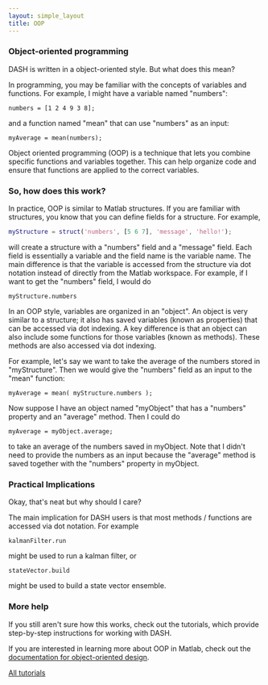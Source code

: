 ```yaml
---
layout: simple_layout
title: OOP
---
```


### Object-oriented programming
DASH is written in a object-oriented style. But what does this mean?

In programming, you may be familiar with the concepts of variables and functions. For example, I might have a variable named "numbers":
```
numbers = [1 2 4 9 3 8];
```
and a function named "mean" that can use "numbers" as an input:
```
myAverage = mean(numbers);
```

Object oriented programming (OOP) is a technique that lets you combine specific functions and variables together. This can help organize code and ensure that functions are applied to the correct variables.


### So, how does this work?

In practice, OOP is similar to Matlab structures. If you are familiar with structures, you know that you can define fields for a structure. For example,
```matlab
myStructure = struct('numbers', [5 6 7], 'message', 'hello!');
```
will create a structure with a "numbers" field and a "message" field. Each field is essentially a variable and the field name is the variable name. The main difference is that the variable is accessed from the structure via dot notation instead of directly from the Matlab workspace. For example, if I want to get the "numbers" field, I would do
```
myStructure.numbers
```

In an OOP style, variables are organized in an "object". An object is very similar to a structure; it also has saved variables (known as properties) that can be accessed via dot indexing. A key difference is that an object can also include some functions for those variables (known as methods). These methods are also accessed via dot indexing.

For example, let's say we want to take the average of the numbers stored in "myStructure". Then we would give the "numbers" field as an input to the "mean" function:
```
myAverage = mean( myStructure.numbers );
```

Now suppose I have an object named "myObject" that has a "numbers" property and an "average" method. Then I could do
```
myAverage = myObject.average;
```
to take an average of the numbers saved in myObject. Note that I didn't need to provide the numbers as an input because the "average" method is saved together with the "numbers" property in myObject.

### Practical Implications

Okay, that's neat but why should I care?

The main implication for DASH users is that most methods / functions are accessed via dot notation. For example
```
kalmanFilter.run
```
might be used to run a kalman filter, or
```
stateVector.build
```
might be used to build a state vector ensemble.

### More help

If you still aren't sure how this works, check out the tutorials, which provide step-by-step instructions for working with DASH.

If you are interested in learning more about OOP in Matlab, check out the [documentation for object-oriented design](https://www.mathworks.com/help/matlab/object-oriented-design-with-matlab.html?s_tid=CRUX_lftnav).

[All tutorials](welcome)

